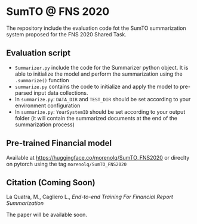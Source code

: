 # SumTO @ FNS 2020
The repository include the evaluation code fot the SumTO summarization system proposed for the FNS 2020 Shared Task. 

## Evaluation script
- `Summarizer.py` include the code for the Summarizer python object. It is able to initialize the model and perform the summarization using the `.summarize()` function
- `summarize.py` contains the code to initialize and apply the model to pre-parsed input data collections.
- In `summarize.py`: `DATA_DIR` and `TEST_DIR` should be set according to your environment configuration
- In `summarize.py`: `YourSystemID` should be set according to your output folder (it will contain the summarized documents at the end of the summarization process)

## Pre-trained Financial model

Available at https://huggingface.co/morenolq/SumTO_FNS2020 or direclty on pytorch using the tag `morenolq/SumTO_FNS2020`


## Citation (Coming Soon)

La Quatra, M., Cagliero L., *End-to-end Training For Financial Report Summarization*

The paper will be available soon.

